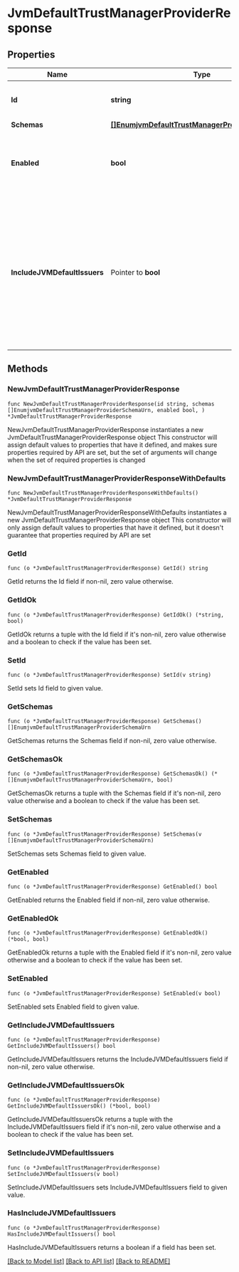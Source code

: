 # JvmDefaultTrustManagerProviderResponse

## Properties

Name | Type | Description | Notes
------------ | ------------- | ------------- | -------------
**Id** | **string** | Name of the Trust Manager Provider | 
**Schemas** | [**[]EnumjvmDefaultTrustManagerProviderSchemaUrn**](EnumjvmDefaultTrustManagerProviderSchemaUrn.md) |  | 
**Enabled** | **bool** | Indicate whether the Trust Manager Provider is enabled for use. | 
**IncludeJVMDefaultIssuers** | Pointer to **bool** | Indicates whether certificates issued by an authority included in the JVM&#39;s set of default issuers should be automatically trusted, even if they would not otherwise be trusted by this provider. | [optional] 

## Methods

### NewJvmDefaultTrustManagerProviderResponse

`func NewJvmDefaultTrustManagerProviderResponse(id string, schemas []EnumjvmDefaultTrustManagerProviderSchemaUrn, enabled bool, ) *JvmDefaultTrustManagerProviderResponse`

NewJvmDefaultTrustManagerProviderResponse instantiates a new JvmDefaultTrustManagerProviderResponse object
This constructor will assign default values to properties that have it defined,
and makes sure properties required by API are set, but the set of arguments
will change when the set of required properties is changed

### NewJvmDefaultTrustManagerProviderResponseWithDefaults

`func NewJvmDefaultTrustManagerProviderResponseWithDefaults() *JvmDefaultTrustManagerProviderResponse`

NewJvmDefaultTrustManagerProviderResponseWithDefaults instantiates a new JvmDefaultTrustManagerProviderResponse object
This constructor will only assign default values to properties that have it defined,
but it doesn't guarantee that properties required by API are set

### GetId

`func (o *JvmDefaultTrustManagerProviderResponse) GetId() string`

GetId returns the Id field if non-nil, zero value otherwise.

### GetIdOk

`func (o *JvmDefaultTrustManagerProviderResponse) GetIdOk() (*string, bool)`

GetIdOk returns a tuple with the Id field if it's non-nil, zero value otherwise
and a boolean to check if the value has been set.

### SetId

`func (o *JvmDefaultTrustManagerProviderResponse) SetId(v string)`

SetId sets Id field to given value.


### GetSchemas

`func (o *JvmDefaultTrustManagerProviderResponse) GetSchemas() []EnumjvmDefaultTrustManagerProviderSchemaUrn`

GetSchemas returns the Schemas field if non-nil, zero value otherwise.

### GetSchemasOk

`func (o *JvmDefaultTrustManagerProviderResponse) GetSchemasOk() (*[]EnumjvmDefaultTrustManagerProviderSchemaUrn, bool)`

GetSchemasOk returns a tuple with the Schemas field if it's non-nil, zero value otherwise
and a boolean to check if the value has been set.

### SetSchemas

`func (o *JvmDefaultTrustManagerProviderResponse) SetSchemas(v []EnumjvmDefaultTrustManagerProviderSchemaUrn)`

SetSchemas sets Schemas field to given value.


### GetEnabled

`func (o *JvmDefaultTrustManagerProviderResponse) GetEnabled() bool`

GetEnabled returns the Enabled field if non-nil, zero value otherwise.

### GetEnabledOk

`func (o *JvmDefaultTrustManagerProviderResponse) GetEnabledOk() (*bool, bool)`

GetEnabledOk returns a tuple with the Enabled field if it's non-nil, zero value otherwise
and a boolean to check if the value has been set.

### SetEnabled

`func (o *JvmDefaultTrustManagerProviderResponse) SetEnabled(v bool)`

SetEnabled sets Enabled field to given value.


### GetIncludeJVMDefaultIssuers

`func (o *JvmDefaultTrustManagerProviderResponse) GetIncludeJVMDefaultIssuers() bool`

GetIncludeJVMDefaultIssuers returns the IncludeJVMDefaultIssuers field if non-nil, zero value otherwise.

### GetIncludeJVMDefaultIssuersOk

`func (o *JvmDefaultTrustManagerProviderResponse) GetIncludeJVMDefaultIssuersOk() (*bool, bool)`

GetIncludeJVMDefaultIssuersOk returns a tuple with the IncludeJVMDefaultIssuers field if it's non-nil, zero value otherwise
and a boolean to check if the value has been set.

### SetIncludeJVMDefaultIssuers

`func (o *JvmDefaultTrustManagerProviderResponse) SetIncludeJVMDefaultIssuers(v bool)`

SetIncludeJVMDefaultIssuers sets IncludeJVMDefaultIssuers field to given value.

### HasIncludeJVMDefaultIssuers

`func (o *JvmDefaultTrustManagerProviderResponse) HasIncludeJVMDefaultIssuers() bool`

HasIncludeJVMDefaultIssuers returns a boolean if a field has been set.


[[Back to Model list]](../README.md#documentation-for-models) [[Back to API list]](../README.md#documentation-for-api-endpoints) [[Back to README]](../README.md)


